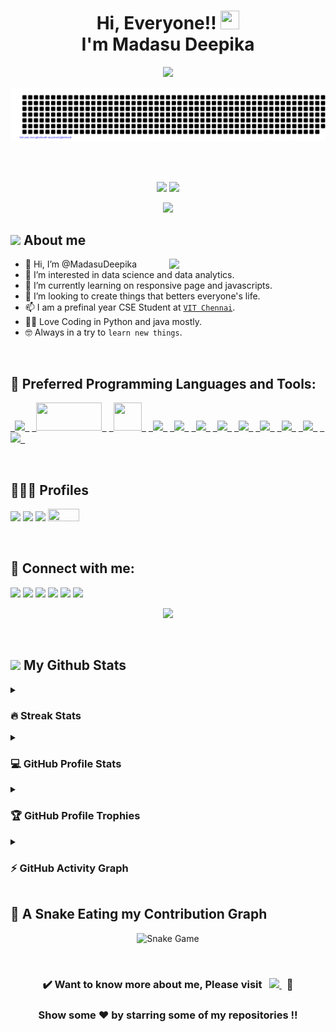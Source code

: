 <h1 align = "center">Hi, Everyone!! <img src = "https://raw.githubusercontent.com/MartinHeinz/MartinHeinz/master/wave.gif" height = 30px width = 30px><br>I'm Madasu Deepika </h1>

<p align = "center">
<img src = "https://readme-typing-svg.herokuapp.com?font=Time+New+Roman&color=%23C8BE25&size=25&center=true&vCenter=true&width=500&height=100&lines=Computer+Science+Engineering+Student;Machine+Learning+Enthusiast;Frontend+Web+Developer;Always+learning+new+things;Business+Analyst+Enthusiast"></p>

<p align = "center">
<img src = "gitartwork.svg" alt = "Gitartwork"></p><br>

<img src="https://www.animatedimages.org/data/media/562/animated-line-image-0111.gif" width="1000" height="2" />

<p align = "center">
<a href = "https://www.linkedin.com/in/madasudeepika/"><img src = "https://img.shields.io/badge/Contact%20Me-blue?style=for-the-badge&logo=linkedin&labelColor=white&logoColor=blue" height="25"></a>
<a href = "mailto:madasudeepika15@gmail.com"><img src = "https://img.shields.io/badge/SAY%2C%20HI-D14836?style=for-the-badge&logo=gmail&labelColor=white&logoColor=D14836" height="25"></a></p>
<div align="center">
    <img src="https://api.visitorbadge.io/api/visitors?path=https%3A%2F%2Fgithub.com%2Fmadasudeeoika%2Fmadasudeepika&label=VISITORS&labelColor=%&countColor="#FF1493"  width="125" />
</div>

## <picture> <img src = "https://github.com/7oSkaaa/7oSkaaa/blob/main/Images/about_me.gif?raw=true" width = 50px>  </picture> About me
<picture> <img align = "right" src = "https://cdn.dribbble.com/users/1063314/screenshots/3020974/tdsocial_dribbble.gif" width = 250px></picture>
- 👋 Hi, I’m @MadasuDeepika
- 👀 I’m interested in data science and data analytics.
- 🌱 I’m currently learning on responsive page and javascripts.
- 💞️ I’m looking to create things that betters everyone's life.
- 📫 I am a prefinal year CSE Student at [`VIT Chennai`](https://chennai.vit.ac.in).
- 🧑‍💻 Love Coding in Python and java mostly.
- 🤓 Always in a try to `learn new things`.

<img src="https://www.animatedimages.org/data/media/562/animated-line-image-0111.gif" width="1000" height="2" />

## 🚀 Preferred Programming Languages and Tools:
<p align = "left">
	<code><a href = "https://www.python.org/"> <img src = "https://img.icons8.com/color/50/000000/python--v1.png"/> </a></code>
	<code><a href = "https://www.tableau.com/"> <img src = "https://candid.technology/wp-content/uploads/2020/04/Tableau-logo-11-e1586614523938.jpg" width = 105px height=45px/> </a></code>
<code><a href = "https://www.rstudio.com/categories/rstudio-ide/"> <img src = "https://i.ytimg.com/vi/bB1V7RXEYXM/maxresdefault.jpg" width = 45px height=45px> </a></code>
	<code><a href = "https://www.cprogramming.com/"> <img src = "https://img.icons8.com/color/50/000000/c-programming.png"/> </a></code>
    	<code><a href = "https://www.learncpp.com/"> <img src = "https://img.icons8.com/color/50/000000/c-plus-plus-logo.png"/> </a></code>
    	<code><a href = "https://html.com/"> <img src = "https://img.icons8.com/color/50/000000/html-5.png"/> </a></code>
    	<code><a href = "https://web.dev/learn/css/"> <img src = "https://img.icons8.com/color/50/000000/css3.png"/> </a></code>
    	<code><a href = "https://www.javascript.com/"> <img src = "https://img.icons8.com/color/50/FAB005/javascript--v1.png"/> </a></code>
	<code><a href = "https://docs.oracle.com/javase/tutorial/"> <img src = "https://img.icons8.com/color/50/000000/java-coffee-cup-logo--v1.png"/> </a></code>
    	<code><a href = "https://code.visualstudio.com/"> <img src = "https://img.icons8.com/color/50/000000/visual-studio-code-2019.png"/> </a></code>
	<code><a href = "https://git-scm.com/"> <img src = "https://img.icons8.com/color/50/000000/git.png"/> </a></code>
	<code><a href = "https://getbootstrap.com/"> <img src = "https://img.icons8.com/color/50/000000/bootstrap.png"/> </a></code>
</p><br>

## 👨🏻‍💻 Profiles
<p align = "left">
<a href = "https://www.hackerrank.com/madasu_deepika21"><img src = "https://img.shields.io/badge/-Hackerrank-2EC866?style=oval-square&logo=HackerRank&logoColor=white"/></a>
<a href = "https://leetcode.com/Madasu_Deepika/"><img src = "https://img.shields.io/badge/-LeetCode-FFA116?style=oval-square&logo=LeetCode&logoColor=white"/></a>
<a href = "https://auth.geeksforgeeks.org/user/madasudeepika2019"><img src = "https://img.shields.io/badge/GeeksforGeeks-298D46?style=oval-square&logo=geeksforgeeks&logoColor=white"/></a>
<a href = "https://unstop.com/u/MadasuDeepika"><img src ="https://d8it4huxumps7.cloudfront.net/uploads/images/unstop/svg/unstop-logo.svg"  width = 50px height=20px></a>
</p><br>

## 🔗 Connect with me:
<p align = "left">
<a href = "https://www.linkedin.com/in/madasudeepika/"><img src = "https://img.icons8.com/fluent/48/000000/linkedin.png"/></a>
<a href = ""><img src = "https://img.icons8.com/fluent/48/000000/instagram-new.png"/></a>
<a href = "mailto:madasudeepika15@gmail.com"><img src = "https://img.icons8.com/color/48/000000/gmail-new.png"/></a>
<a href = "https://github.com/MadasuDeepika"><img src = "https://img.icons8.com/color/48/000000/github--v1.png"/></a>
<a href = ""><img src = "https://img.icons8.com/fluency/48/000000/facebook-new.png"/></a>
<a href = ""><img src = "https://img.icons8.com/fluency/48/000000/discord.png"/></a>

<p align="center"> <img src = "https://capsule-render.vercel.app/api?type=rect&color=gradient&customColorList=0,2,2,5,10&height=2.5"/></p><br>

## <picture> <img src = "https://github.com/7oSkaaa/7oSkaaa/blob/main/Images/Statistics.gif?raw=true" width = 50px>  </picture> My Github Stats

<details><summary><h3>🔥 Streak Stats</h3></summary>
<p align = "center"><img src = "https://github-readme-streak-stats.herokuapp.com/?user=madasudeepika&theme=midnight-purple" alt = "MadasuDeepika"/></p>
</details>
  
<details><summary><h3>💻 GitHub Profile Stats</h3></summary>
<p align="center">																		 
<picture>

[![trophy](https://github-profile-trophy.vercel.app/?username=ryo-ma&theme=midnight-purple)](https://github.com/ryo-ma/github-profile-trophy)

<source 
  srcset="https://github-readme-stats.vercel.app/api?username=madasudeepika&show_icons=true&theme=midnight-purple"
  media="(prefers-color-scheme: dark)"
/>
<source
  srcset="https://github-readme-stats.vercel.app/api?username=madasudeepika&show_icons=true"
  media="(prefers-color-scheme: light), (prefers-color-scheme: no-preference)"
/>
<img src="https://github-readme-stats.vercel.app/api?username=madasudeepika&show_icons=true" />
</picture>
</p></details>

<details><summary><h3>🏆 GitHub Profile Trophies</h3></summary>
<p align = "center"> <img src = "https://github-profile-trophy.vercel.app/?username=madasudeepika&layout=compact&theme=radical&column=4&margin-w=14&margin-h=14" alt = "Trophies"/> </p>
</details>

<details><summary><h3>⚡ GitHub Activity Graph</h3></summary>
<p align = "center"> <img src = "https://github-readme-activity-graph.cyclic.app/graph?username=madasudeepika&theme=redical&area=true&radius=14" alt = "Activity Graph") </p>
</details>


## 🐍 A Snake Eating my Contribution Graph

<p align = "center">
<img src = "https://github.com/MadasuDeepika/MadasuDeepika/blob/output/github-contribution-grid-snake.svg" alt = "Snake Game"/>
</p><br>

<div align="center">

### :heavy_check_mark: Want to know more about me, Please visit &nbsp; <a href = ""> <img src = "https://img.shields.io/badge/my_website-F4D03F.svg?&style=for-the-badge&logo=website&logoColor=white"/> </a> &nbsp; :100:

### Show some ❤️ by starring some of my repositories !!
</div>

<!---
MadasuDeepika/MadasuDeepika is a ✨ special ✨ repository because its `README.md` (this file) appears on your GitHub profile.
You can click the Preview link to take a look at your changes.
--->
